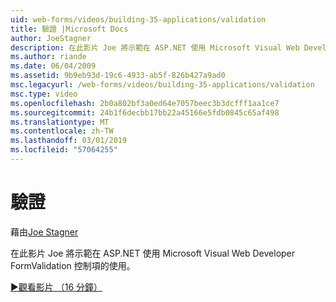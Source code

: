 ```yaml
---
uid: web-forms/videos/building-35-applications/validation
title: 驗證 |Microsoft Docs
author: JoeStagner
description: 在此影片 Joe 將示範在 ASP.NET 使用 Microsoft Visual Web Developer FormValidation 控制項的使用。
ms.author: riande
ms.date: 06/04/2009
ms.assetid: 9b9eb93d-19c6-4933-ab5f-826b427a9ad0
msc.legacyurl: /web-forms/videos/building-35-applications/validation
msc.type: video
ms.openlocfilehash: 2b0a802bf3a0ed64e7057beec3b3dcfff1aa1ce7
ms.sourcegitcommit: 24b1f6decbb17bb22a45166e5fdb0845c65af498
ms.translationtype: MT
ms.contentlocale: zh-TW
ms.lasthandoff: 03/01/2019
ms.locfileid: "57064255"
---
```

<a name="validation"></a>驗證
====================
藉由[Joe Stagner](https://github.com/JoeStagner)

在此影片 Joe 將示範在 ASP.NET 使用 Microsoft Visual Web Developer FormValidation 控制項的使用。

[&#9654;觀看影片 （16 分鐘）](https://channel9.msdn.com/Blogs/ASP-NET-Site-Videos/validation)
